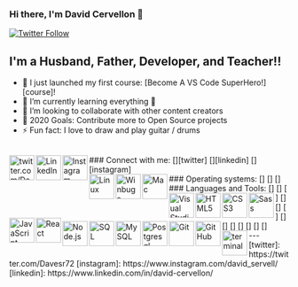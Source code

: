 ### Hi there, I'm David Cervellon 👋 

[![Twitter Follow](https://img.shields.io/twitter/follow/Davesr72?color=1DA1F2&logo=twitter&style=for-the-badge)](https://twitter.com/Davesr72)

## I'm a Husband, Father, Developer, and Teacher!!

- 🔭 I just launched my first course: [Become A VS Code SuperHero!][course]!
- 🌱 I’m currently learning everything 🤣
- 👯 I’m looking to collaborate with other content creators
- 🥅 2020 Goals: Contribute more to Open Source projects
- ⚡ Fun fact: I love to draw and play guitar / drums
<br />
### Connect with me:
[<img align="left" alt="twitter.com/Davesr72" width="45px" src="https://img.icons8.com/color/96/000000/twitter--v1.png" />][twitter]
[<img align="left" alt="LinkedIn" width="45px" src="https://img.icons8.com/color/96/000000/linkedin.png" />][linkedin]
[<img align="left" alt="Instagram" width="45px" src="https://img.icons8.com/fluency/48/000000/instagram-new.png" />][instagram]
<br />
### Operating systems:
[<img align="left" alt="Linux" width="45px" src="https://img.icons8.com/color/48/000000/linux--v1.png" />]
[<img align="left" alt="Winbugs" width="45px" src="https://img.icons8.com/color/48/000000/windows-10.png" />]
[<img align="left" alt="Mac" width="45px" src="https://img.icons8.com/color/48/000000/mac-logo.png" />]
<br />
### Languages and Tools:
[<img align="left" alt="Visual Studio Code" width="45px" src="https://img.icons8.com/fluency/48/000000/visual-studio-code-2019.png" />]
[<img align="left" alt="HTML5" width="45px" src="https://img.icons8.com/color/48/000000/html-5--v1.png" />]
[<img align="left" alt="CSS3" width="45px" src="https://img.icons8.com/color/48/000000/css3.png" />]
[<img align="left" alt="Sass" width="45px" src="https://img.icons8.com/color/48/000000/sass-avatar.png" />]
[<img align="left" alt="JavaScript" width="45px" src="https://img.icons8.com/color/48/000000/javascript--v1.png" />]
[<img align="left" alt="React" width="45px" src="https://img.icons8.com/ultraviolet/40/000000/react--v1.png" />]
[<img align="left" alt="Node.js" width="45px" src="https://img.icons8.com/color/96/000000/nodejs.png" />]
[<img align="left" alt="SQL" width="45px" src="https://img.icons8.com/external-flat-juicy-fish/60/000000/external-sql-coding-and-development-flat-flat-juicy-fish.png" />]
[<img align="left" alt="MySQL" width="45px" src="https://img.icons8.com/fluency/48/000000/mysql-logo.png" />]
[<img align="left" alt="Postgresql" width="45px" src="https://img.icons8.com/color/48/000000/postgreesql.png" />]
[<img align="left" alt="Git" width="45px" src="https://img.icons8.com/color/48/000000/git.png" />]
[<img align="left" alt="GitHub" width="45px" src="https://img.icons8.com/ios-filled/50/000000/github.png" />]
[<img align="left" alt="terminal" width="45px" src="https://img.icons8.com/plasticine/100/000000/bash.png" />]
<br />
---
[twitter]: https://twitter.com/Davesr72
[instagram]: https://www.instagram.com/david_servell/
[linkedin]: https://www.linkedin.com/in/david-cervellon/

